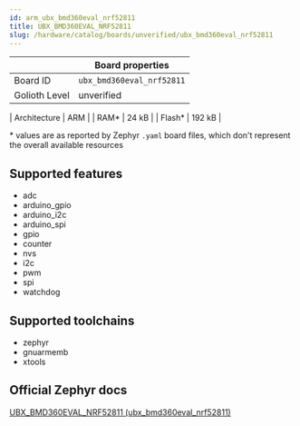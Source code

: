 ```yaml
---
id: arm_ubx_bmd360eval_nrf52811
title: UBX_BMD360EVAL_NRF52811
slug: /hardware/catalog/boards/unverified/ubx_bmd360eval_nrf52811
---
```


[//]: # (This is an auto-generated file, do not edit! Changes to it will be lost upon re-generation)



|                | Board properties     |
| -------------  | -------------------- |
| Board ID       | `ubx_bmd360eval_nrf52811` |
| Golioth Level  | unverified       |

| Architecture   | ARM |
| RAM*           | 24 kB |
| Flash*         | 192 kB |

\* values are as reported by Zephyr `.yaml` board files, which don't represent the overall available resources



## Supported features

* adc
* arduino_gpio
* arduino_i2c
* arduino_spi
* gpio
* counter
* nvs
* i2c
* pwm
* spi
* watchdog

## Supported toolchains

* zephyr
* gnuarmemb
* xtools

## Official Zephyr docs

[UBX_BMD360EVAL_NRF52811 (ubx_bmd360eval_nrf52811)](https://docs.zephyrproject.org/latest/boards/arm/ubx_bmd360eval_nrf52811/doc/index.html)
